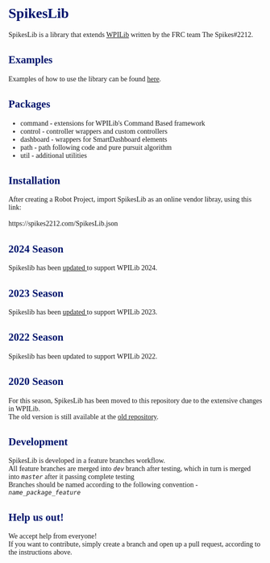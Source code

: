 <body style="font-family: Calibri">
<h1 style="color: #00156E">SpikesLib</h1>
SpikesLib is a library that extends <a href="https://github.com/wpilibsuite/allwpilib">WPILib</a> written by the FRC team The
Spikes#2212.

<h2 style="color: #00156E;">Examples</h2>
Examples of how to use the library can be found <a href = "https://github.com/Spikes-2212-Programming-Guild/SpikesLib2-Examples">here</a>.

<h2 style="color: #00156E;">Packages</h2>

- command - extensions for WPILib's Command Based framework
- control - controller wrappers and custom controllers
- dashboard - wrappers for SmartDashboard elements
- path - path following code and pure pursuit algorithm
- util - additional utilities

<h2 style="color: #00156E;">Installation</h2>
After creating a Robot Project, import SpikesLib as an online vendor libray, using this link: <br> <br>
https://spikes2212.com/SpikesLib.json

<h2 style="color: #00156E;">2024 Season</h2>

Spikeslib has been <a href = "https://github.com/Spikes-2212-Programming-Guild/SpikesLib2/compare/v3.2.1...v5.0.0-beta"> updated </a> to support WPILib 2024.

<h2 style="color: #00156E;">2023 Season</h2>

Spikeslib has been <a href = "https://github.com/Spikes-2212-Programming-Guild/SpikesLib2/compare/v2.0.0...v3.0.0"> updated </a> to support WPILib 2023.

<h2 style="color: #00156E;">2022 Season</h2>

Spikeslib has been updated to support WPILib 2022.

<h2 style="color: #00156E;" >2020 Season</h2>

For this season, SpikesLib has been moved to this repository due to the extensive changes in WPILib. <br>
The old version is still available at the [old repository](https://github.com/Spikes-2212-Programming-Guild/SpikesLib).

<h2 style="color: #00156E;">Development</h2>
SpikesLib is developed in a feature branches workflow. <br>
All feature branches are merged into <code><i>dev</i></code> branch after testing, which in turn is merged into
<code><i>master</i></code> after it passing complete testing <br>
Branches should be named according to the following convention - <code><i>name_package_feature</i></code>


<h2 style="color: #00156E;">Help us out!</h2>
We accept help from everyone! <br>
If you want to contribute, simply create a branch and open up a pull request, according to the instructions above.

</body>
